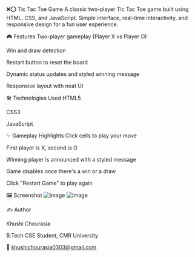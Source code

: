 ❌⭕ Tic Tac Toe Game
A classic two-player Tic Tac Toe game built using HTML, CSS, and JavaScript. Simple interface, real-time interactivity, and responsive design for a fun user experience.

🎮 Features
Two-player gameplay (Player X vs Player O)

Win and draw detection

Restart button to reset the board

Dynamic status updates and styled winning message

Responsive layout with neat UI

🛠️ Technologies Used
HTML5

CSS3

JavaScript 

✨ Gameplay Highlights
Click cells to play your move

First player is X, second is O

Winning player is announced with a styled message

Game disables once there's a win or a draw

Click "Restart Game" to play again

🖼️ Screenshot
![image](https://github.com/user-attachments/assets/c9349e96-dde5-4afb-bf1a-f85fec3067fe)
![image](https://github.com/user-attachments/assets/f01a63e7-dbf1-4267-9d58-e918f1d9ecc1)


✍️ Author

Khushi Chourasia

B.Tech CSE Student, CMR University

📧 khushichourasia0303@gmail.com
